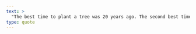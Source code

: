 ```yaml
---
text: >
  "The best time to plant a tree was 20 years ago. The second best time is now." - Chinese Proverb
type: quote
---
```

